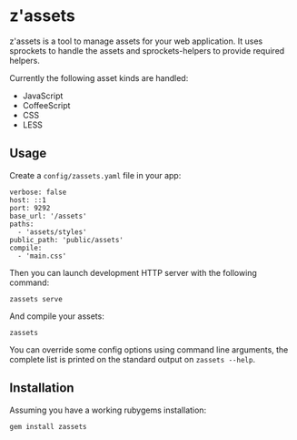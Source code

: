 z'assets
========

z'assets is a tool to manage assets for your web application. It uses
sprockets to handle the assets and sprockets-helpers to provide
required helpers.

Currently the following asset kinds are handled:

  * JavaScript
  * CoffeeScript
  * CSS
  * LESS


Usage
-----

Create a `config/zassets.yaml` file in your app:

    verbose: false
    host: ::1
    port: 9292
    base_url: '/assets'
    paths:
      - 'assets/styles'
    public_path: 'public/assets'
    compile:
      - 'main.css'

Then you can launch development HTTP server with the following command:

    zassets serve

And compile your assets:

    zassets

You can override some config options using command line arguments, the
complete list is printed on the standard output on `zassets --help`.


Installation
------------

Assuming you have a working rubygems installation:

    gem install zassets
